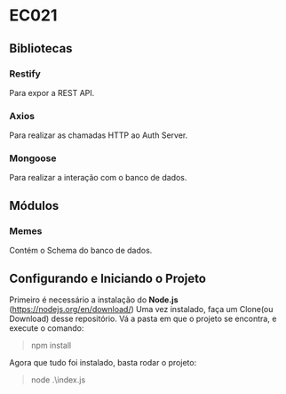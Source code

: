 # EC021

## Bibliotecas

### Restify
Para expor a REST API.

### Axios 
Para realizar as chamadas HTTP ao Auth Server.

### Mongoose 
Para realizar a interação com o banco de dados.

## Módulos

### Memes
Contém o Schema do banco de dados.

## Configurando e Iniciando o Projeto

Primeiro é necessário a instalação do **Node.js** (https://nodejs.org/en/download/)
Uma vez instalado, faça um Clone(ou Download) desse repositório.
Vá a pasta em que o projeto se encontra, e execute o comando:

> npm install

Agora que tudo foi instalado, basta rodar o projeto:

> node .\index.js


